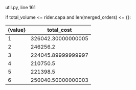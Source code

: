util.py, line 161 

if total_volume <= rider.capa and len(merged_orders) <= {}:

| {value} | total_cost |
| ----- | ----- |
| 1 | 326042.30000000005 |
| 2 | 246256.2 |
| 3 | 224045.89999999997 |
| 4 | 210750.5 |
| 5 | 221398.5 |
| 6 | 250040.50000000003 |
